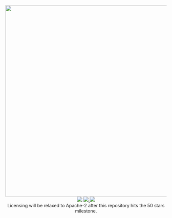 <div align="center">
    <img width="600" src="https://cakerobotics.com/crl.svg?cachebust=166vew">
    <br/>
    <img src="https://github.com/m2-farzan/ros2-galactic-PKGBUILD/actions/workflows/test.yaml/badge.svg?branch=extended">
    <a href="https://cakerobotics.github.io/crl/docs/latest">
        <img src="https://img.shields.io/static/v1?label=&message=Full Documentation&color=9478ad">
    </a>
    <a href="https://cakerobotics.com">
        <img src="https://img.shields.io/static/v1?label=&message=Try Online!&color=1793D1">
    </a>
    <br/>
    <a>Licensing will be relaxed to Apache-2 after this repository hits the 50 stars milestone.</a>
</div>
